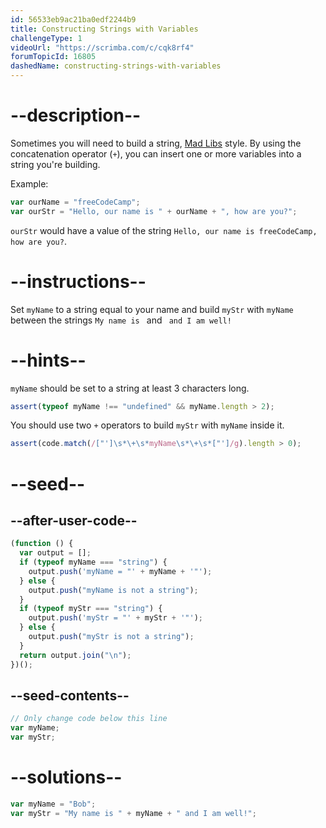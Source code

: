 ```yaml
---
id: 56533eb9ac21ba0edf2244b9
title: Constructing Strings with Variables
challengeType: 1
videoUrl: "https://scrimba.com/c/cqk8rf4"
forumTopicId: 16805
dashedName: constructing-strings-with-variables
---
```


# --description--

Sometimes you will need to build a string, [Mad Libs](https://en.wikipedia.org/wiki/Mad_Libs) style. By using the concatenation operator (`+`), you can insert one or more variables into a string you're building.

Example:

```js
var ourName = "freeCodeCamp";
var ourStr = "Hello, our name is " + ourName + ", how are you?";
```

`ourStr` would have a value of the string `Hello, our name is freeCodeCamp, how are you?`.

# --instructions--

Set `myName` to a string equal to your name and build `myStr` with `myName` between the strings `My name is ` and ` and I am well!`

# --hints--

`myName` should be set to a string at least 3 characters long.

```js
assert(typeof myName !== "undefined" && myName.length > 2);
```

You should use two `+` operators to build `myStr` with `myName` inside it.

```js
assert(code.match(/["']\s*\+\s*myName\s*\+\s*["']/g).length > 0);
```

# --seed--

## --after-user-code--

```js
(function () {
  var output = [];
  if (typeof myName === "string") {
    output.push('myName = "' + myName + '"');
  } else {
    output.push("myName is not a string");
  }
  if (typeof myStr === "string") {
    output.push('myStr = "' + myStr + '"');
  } else {
    output.push("myStr is not a string");
  }
  return output.join("\n");
})();
```

## --seed-contents--

```js
// Only change code below this line
var myName;
var myStr;
```

# --solutions--

```js
var myName = "Bob";
var myStr = "My name is " + myName + " and I am well!";
```
